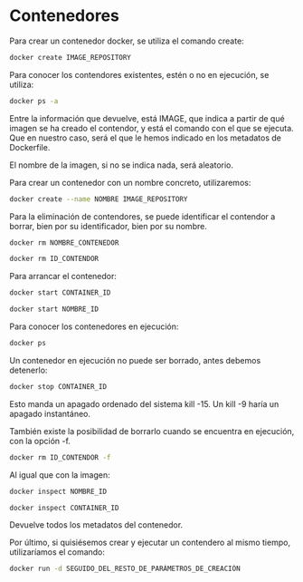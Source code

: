 # Contenedores

Para crear un contenedor docker, se utiliza el comando create:

```sh
docker create IMAGE_REPOSITORY
```

Para conocer los contendores existentes, estén o no en ejecución, se utiliza:

```sh
docker ps -a
```
Entre la información que devuelve, está IMAGE, que indica a partir de qué imagen se ha creado el contendor, y está el comando con el que se ejecuta. Que en nuestro caso, será el que le hemos indicado en los metadatos de Dockerfile.

El nombre de la imagen, si no se indica nada, será aleatorio.

Para crear un contenedor con un nombre concreto, utilizaremos:

```sh
docker create --name NOMBRE IMAGE_REPOSITORY
```

Para la eliminación de contendores, se puede identificar el contendor a borrar, bien por su identificador, bien por su nombre.

```sh
docker rm NOMBRE_CONTENEDOR

docker rm ID_CONTENDOR
```

Para arrancar el contenedor:

```sh
docker start CONTAINER_ID

docker start NOMBRE_ID
```

Para conocer los contenedores en ejecución:

```sh
docker ps
```

Un contenedor en ejecución no puede ser borrado, antes debemos detenerlo:

```sh
docker stop CONTAINER_ID
```

Esto manda un apagado ordenado del sistema kill -15. Un kill -9 haría un apagado instantáneo.

También existe la posibilidad de borrarlo cuando se encuentra en ejecución, con la opción -f.

```sh
docker rm ID_CONTENDOR -f
```

Al igual que con la imagen:

```sh
docker inspect NOMBRE_ID

docker inspect CONTAINER_ID 
```

Devuelve todos los metadatos del contenedor.

Por último, si quisiésemos crear y ejecutar un contendero al mismo tiempo, utilizaríamos el comando:

```sh
docker run -d SEGUIDO_DEL_RESTO_DE_PARÁMETROS_DE_CREACIÓN
```